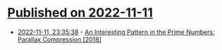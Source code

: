 # [Published on 2022-11-11](index.md)

* [2022-11-11, 23:35:38](https://lobste.rs/s/q8xjnp/interesting_pattern_prime_numbers) - [An Interesting Pattern in the Prime Numbers: Parallax Compression [2018]](http://www.novaspivack.com/science/we-have-discovered-a-new-pattern-in-the-prime-numbers-parallax-compression)
